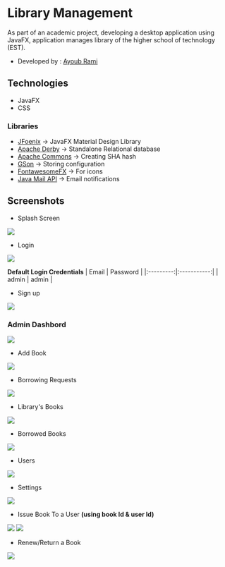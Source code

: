 # Library Management
As part of an academic project, developing a desktop application using JavaFX, application manages library of the higher school of technology (EST).
* Developed by : [Ayoub Rami](https://github.com/ayoubrami)
## Technologies
 *  JavaFX
 *  CSS
### Libraries 
 *  [JFoenix](https://github.com/jfoenixadmin/JFoenix) -> JavaFX Material Design Library
 *  [Apache Derby](https://db.apache.org/derby/) -> Standalone Relational database
 *  [Apache Commons](https://commons.apache.org/) -> Creating SHA hash
 *  [GSon](https://github.com/google/gson) -> Storing configuration
 *  [FontawesomeFX](https://bitbucket.org/Jerady/fontawesomefx) -> For icons
 *  [Java Mail API](http://www.oracle.com/technetwork/java/javamail/index.html) -> Email notifications
## Screenshots
 * Splash Screen
  <img src="https://user-images.githubusercontent.com/48249732/93923624-8b320480-fd0b-11ea-81db-a27e7eab5881.png" style="max-width:100%" >

 * Login
 <img src="https://user-images.githubusercontent.com/48249732/94056478-41622080-fdd6-11ea-93f9-f4b5f1fb0f85.png" style="max-width:90%" >

**Default Login Credentials**
| Email     | Password    |
|:---------:|:-----------:|
| admin     |   admin     |

 * Sign up
 <img src="https://user-images.githubusercontent.com/48249732/94066417-5e9deb80-fde4-11ea-96cf-a12c4d2760e3.png" style="max-width:50%">
  
 ### Admin Dashbord
 <img src="https://user-images.githubusercontent.com/48249732/98857492-67638300-245f-11eb-84e7-91f563c7a4b3.png">

 * Add Book
<img src="https://user-images.githubusercontent.com/48249732/98857660-a1cd2000-245f-11eb-97b7-4ee07436e50d.png">
 
 * Borrowing Requests
<img src ="https://user-images.githubusercontent.com/48249732/98857809-dfca4400-245f-11eb-8755-fc4fce20ee44.png">

 * Library's Books 
<img src="https://user-images.githubusercontent.com/48249732/98857987-2324b280-2460-11eb-9cf2-7a45b7c5cddb.png">

 * Borrowed Books
<img src="https://user-images.githubusercontent.com/48249732/98858619-3421f380-2461-11eb-8477-ccc5418fe07d.png">

 * Users
<img src="https://user-images.githubusercontent.com/48249732/98858644-41d77900-2461-11eb-9dd9-47d1d2b4bad9.png">

 * Settings
<img src="https://user-images.githubusercontent.com/48249732/98858649-4439d300-2461-11eb-906e-61b8a82edfef.png">

 * Issue Book To a User
 **(using book Id & user Id)**
<img src="https://user-images.githubusercontent.com/48249732/98858766-73504480-2461-11eb-838f-05db287ad04b.png">
<img src="https://user-images.githubusercontent.com/48249732/98858784-7814f880-2461-11eb-8d89-e137e682244b.png">

 * Renew/Return a Book
<img src="https://user-images.githubusercontent.com/48249732/98858792-7b0fe900-2461-11eb-8165-8855393b9411.png">